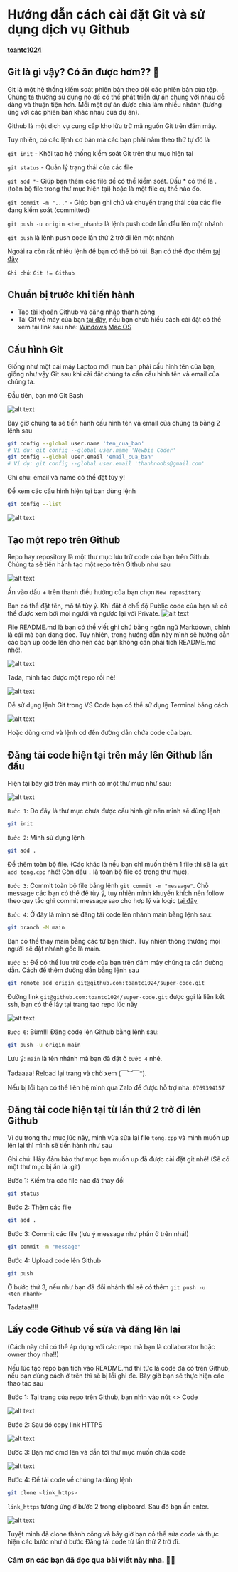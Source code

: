 # Hướng dẫn cách cài đặt Git và sử dụng dịch vụ Github

#### [toantc1024](https://github.com/toantc1024/)

## Git là gì vậy? Có ăn được hơm?? 🤔

Git là một hệ thống kiểm soát phiên bản theo dõi các phiên bản của tệp. Chúng ta thường sử dụng nó để có thể phát triển dự án chung với nhau dễ dàng và thuận tiện hơn. Mỗi một dự án được chia làm nhiều nhánh (tương ứng với các phiên bản khác nhau của dự án).

Github là một dịch vụ cung cấp kho lữu trữ mã nguồn Git trên đám mây.

Tuy nhiên, có các lệnh cơ bản mà các bạn phải nắm theo thứ tự đó là

`git init` - Khởi tạo hệ thống kiểm soát Git trên thư mục hiện tại

`git status` - Quản lý trạng thái của các file

`git add *`- Giúp bạn thêm các file để có thể kiểm soát. Dấu \* có thể là . (toàn bộ file trong thư mục hiện tại) hoặc là một file cụ thể nào đó.

`git commit -m "..."` - Giúp bạn ghi chú và chuyển trạng thái của các file đang kiểm soát (committed)

`git push -u origin <ten_nhanh>` là lệnh push code lần đầu lên một nhánh

`git push` là lệnh push code lần thứ 2 trở đi lên một nhánh

Ngoài ra còn rất nhiều lệnh để bạn có thể bỏ túi. Bạn có thể đọc thêm [tại đây](https://fullstack.edu.vn/blog/bo-tui-21-lenh-git-co-ban-cach-nho-giup-newdev-lam-chu-git-quan-ly-tot-ma-ngu.html)

`Ghi chú`: `Git != Github`

## Chuẩn bị trước khi tiến hành

- Tạo tài khoản Github và đăng nhập thành công
- Tải Git về máy của bạn [tại đây](https://git-scm.com/download/), nếu bạn chưa hiểu cách cài đặt có thể xem tại link sau nhe: [Windows](https://funix.edu.vn/chia-se-kien-thuc/cai-dat-git-va-git-bash-windows/) [Mac OS](https://www.codehub.com.vn/Huong-dan-cai-dat-Git-tren-macOS)

## Cấu hình Git

Giống như một cái máy Laptop mới mua bạn phải cấu hình tên của bạn, giống như vậy Git sau khi cài đặt chúng ta cần cấu hình tên và email của chúng ta.

Đầu tiên, bạn mở Git Bash

![alt text](image-1.png)

Bây giờ chúng ta sẽ tiến hành cấu hình tên và email của chúng ta bằng 2 lệnh sau

```sh
git config --global user.name 'ten_cua_ban'
# Ví dụ: git config --global user.name 'Newbie Coder'
git config --global user.email 'email_cua_ban'
# Ví dụ: git config --global user.email 'thanhnoobs@gmail.com'
```

Ghi chú: email và name có thể đặt tùy ý!

Để xem các cấu hình hiện tại bạn dùng lệnh

```sh
git config --list
```

![alt text](image-3.png)

## Tạo một repo trên Github

Repo hay repository là một thư mục lưu trữ code của bạn trên Github. Chúng ta sẽ tiến hành tạo một repo trên Github như sau

![alt text](image-2.png)

Ấn vào dấu + trên thanh điều hướng của bạn chọn `New repository`

Bạn có thể đặt tên, mô tả tùy ý. Khi đặt ở chế độ Public code của bạn sẽ có thể được xem bởi mọi người và ngược lại với Private.
![alt text](image-4.png)

File README.md là bạn có thể viết ghi chú bằng ngôn ngữ Markdown, chính là cái mà bạn đang đọc. Tuy nhiên, trong hướng dẫn này mình sẽ hướng dẫn các bạn up code lên cho nên các bạn không cần phải tích README.md nhé!.

![alt text](image-5.png)

Tada, mình tạo được một repo rồi nè!

![alt text](image-6.png)

Để sử dụng lệnh Git trong VS Code bạn có thể sử dụng Terminal bằng cách

![alt text](image-8.png)

Hoặc dùng cmd và lệnh cd đến đường dẫn chứa code của bạn.

## Đăng tải code hiện tại trên máy lên Github lần đầu

Hiện tại bây giờ trên máy mình có một thư mục như sau:

![alt text](image-7.png)

`Bước 1`: Do đây là thư mục chưa được cấu hình git nên mình sẽ dùng lệnh

```sh
git init
```

`Bước 2`: Mình sử dụng lệnh

```sh
git add .
```

Để thêm toàn bộ file. (Các khác là nếu bạn chỉ muốn thêm 1 file thì sẽ là `git add tong.cpp` nhé! Còn dấu `.` là toàn bộ file có trong thư mục).

`Bước 3`: Commit toàn bộ file bằng lệnh `git commit -m "message"`. Chỗ message các bạn có thể để tùy ý, tuy nhiên mình khuyến khích nên follow theo quy tắc ghi commit message sao cho hợp lý và logic [tại đây](https://tuanntblog.com/quy-tac-co-ban-de-dat-ten-branch-va-viet-commit-message/#:~:text=Quy%20t%E1%BA%AFc%20vi%E1%BA%BFt%20commit%20message,-%C4%90%E1%BB%99%20d%C3%A0i%20commit&text=Commit%20message%20n%C3%AAn%20b%E1%BA%AFt%20%C4%91%E1%BA%A7u,%C4%91%E1%BA%A7u%20ti%C3%AAn%20trong%20commit%20message.)

`Bước 4`: Ở đây là mình sẽ đăng tải code lên nhánh main bằng lệnh sau:

```sh
git branch -M main
```

Bạn có thể thay main bằng các từ bạn thích. Tuy nhiên thông thường mọi người sẽ đặt nhánh gốc là main.

`Bước 5`: Để có thể lưu trữ code của bạn trên đám mây chúng ta cần đường dẫn. Cách để thêm đường dẫn bằng lệnh sau

```sh
git remote add origin git@github.com:toantc1024/super-code.git
```

Đường link `git@github.com:toantc1024/super-code.git` được gọi là liên kết ssh, bạn có thể lấy tại trang tạo repo lúc nãy

![alt text](image-10.png)

`Bước 6`: Bùm!!! Đăng code lên Github bằng lệnh sau:

```sh
git push -u origin main
```

Lưu ý: `main` là tên nhánh mà bạn đã đặt ở `bước 4` nhé.

Tadaaaa! Reload lại trang và chờ xem \(￣︶￣\*\).

Nếu bị lỗi bạn có thể liên hệ mình qua Zalo để được hỗ trợ nha: `0769394157`

## Đăng tải code hiện tại từ lần thứ 2 trở đi lên Github

Ví dụ trong thư mục lúc nãy, mình vừa sửa lại file `tong.cpp` và mình muốn up lên lại thì mình sẽ tiến hành như sau

Ghi chú: Hãy đảm bảo thư mục bạn muốn up đã được cài đặt git nhé! (Sẽ có một thư mục bị ẩn là .git)

Bước 1: Kiểm tra các file nào đã thay đổi

```sh
git status
```

Bước 2: Thêm các file

```sh
git add .
```

Bước 3: Commit các file (lưu ý message như phần ở trên nhá!)

```sh
git commit -m "message"
```

Bước 4: Upload code lên Github

```sh
git push
```

Ở bước thứ 3, nếu như bạn đã đổi nhánh thì sẽ có thêm `git push -u <ten_nhanh>`

Tadataa!!!!

## Lấy code Github về sửa và đăng lên lại

(Cách này chỉ có thể áp dụng với các repo mà bạn là collaborator hoặc owner thoy nha!!)

Nếu lúc tạo repo bạn tích vào README.md thì tức là code đã có trên Github, nếu bạn dùng cách ở trên thì sẽ bị lỗi ghi đè. Bây giờ bạn sẽ thực hiện các thao tác sau

Bước 1: Tại trang của repo trên Github, bạn nhìn vào nút <> Code

![alt text](image-11.png)

Bước 2: Sau đó copy link HTTPS

![alt text](image-12.png)

Bước 3: Bạn mở cmd lên và dẫn tới thư mục muốn chứa code

![alt text](image-13.png)

Bước 4: Để tải code về chúng ta dùng lệnh

```sh
git clone <link_https>
```

`link_https` tương ứng ở bước 2 trong clipboard. Sau đó bạn ấn enter.

![alt text](image-14.png)

Tuyệt mình đã clone thành công và bây giờ bạn có thể sửa code và thực hiện các bước như ở bước Đăng tải code từ lần thứ 2 trở đi.

### Cảm ơn các bạn đã đọc qua bài viết này nha. 🤟😍
